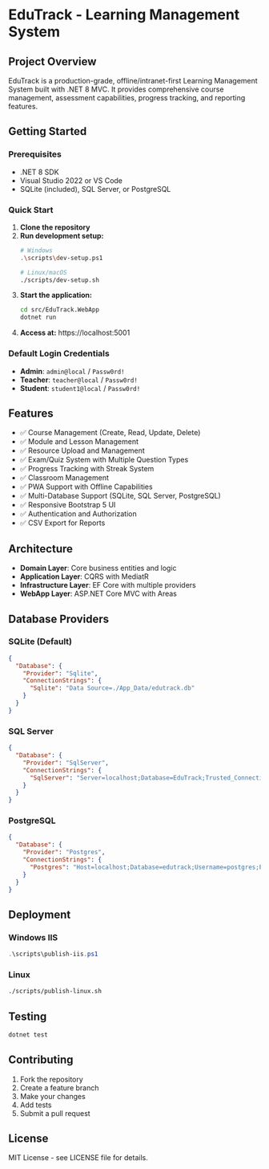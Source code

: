 # EduTrack - Learning Management System

## Project Overview

EduTrack is a production-grade, offline/intranet-first Learning Management System built with .NET 8 MVC. It provides comprehensive course management, assessment capabilities, progress tracking, and reporting features.

## Getting Started

### Prerequisites

- .NET 8 SDK
- Visual Studio 2022 or VS Code
- SQLite (included), SQL Server, or PostgreSQL

### Quick Start

1. **Clone the repository**
2. **Run development setup:**
   ```bash
   # Windows
   .\scripts\dev-setup.ps1
   
   # Linux/macOS
   ./scripts/dev-setup.sh
   ```
3. **Start the application:**
   ```bash
   cd src/EduTrack.WebApp
   dotnet run
   ```
4. **Access at:** https://localhost:5001

### Default Login Credentials

- **Admin**: `admin@local` / `Passw0rd!`
- **Teacher**: `teacher@local` / `Passw0rd!`
- **Student**: `student1@local` / `Passw0rd!`

## Features

- ✅ Course Management (Create, Read, Update, Delete)
- ✅ Module and Lesson Management
- ✅ Resource Upload and Management
- ✅ Exam/Quiz System with Multiple Question Types
- ✅ Progress Tracking with Streak System
- ✅ Classroom Management
- ✅ PWA Support with Offline Capabilities
- ✅ Multi-Database Support (SQLite, SQL Server, PostgreSQL)
- ✅ Responsive Bootstrap 5 UI
- ✅ Authentication and Authorization
- ✅ CSV Export for Reports

## Architecture

- **Domain Layer**: Core business entities and logic
- **Application Layer**: CQRS with MediatR
- **Infrastructure Layer**: EF Core with multiple providers
- **WebApp Layer**: ASP.NET Core MVC with Areas

## Database Providers

### SQLite (Default)
```json
{
  "Database": {
    "Provider": "Sqlite",
    "ConnectionStrings": {
      "Sqlite": "Data Source=./App_Data/edutrack.db"
    }
  }
}
```

### SQL Server
```json
{
  "Database": {
    "Provider": "SqlServer",
    "ConnectionStrings": {
      "SqlServer": "Server=localhost;Database=EduTrack;Trusted_Connection=True;TrustServerCertificate=True"
    }
  }
}
```

### PostgreSQL
```json
{
  "Database": {
    "Provider": "Postgres",
    "ConnectionStrings": {
      "Postgres": "Host=localhost;Database=edutrack;Username=postgres;Password=postgres"
    }
  }
}
```

## Deployment

### Windows IIS
```powershell
.\scripts\publish-iis.ps1
```

### Linux
```bash
./scripts/publish-linux.sh
```

## Testing

```bash
dotnet test
```

## Contributing

1. Fork the repository
2. Create a feature branch
3. Make your changes
4. Add tests
5. Submit a pull request

## License

MIT License - see LICENSE file for details.
